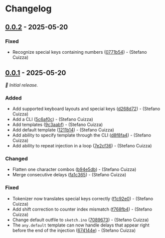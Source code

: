 
# Changelog



## [0.0.2](https://github.com/x55xaa/arduck/compare/v0.0.1...v0.0.2) - 2025-05-20

### Fixed

- Recognize special keys containing numbers ([0771b54](https://github.com/x55xaa/arduck/commit/0771b54b6d9f633960a56b42fe57529970d3cc3f)) - (Stefano Cuizza)


## [0.0.1](https://github.com/x55xaa/arduck/releases/tag/v0.0.1) - 2025-05-20

_🌱 Initial release._

### Added

- Add supported keyboard layouts and special keys ([d268d72](https://github.com/x55xaa/arduck/commit/d268d722fdea1ce42b5739f5a62c00ef2d90b9a7)) - (Stefano Cuizza)
- Add a CLI ([5c6af0c](https://github.com/x55xaa/arduck/commit/5c6af0c540929977aa695e4ab646415cb1a0843e)) - (Stefano Cuizza)
- Add templates ([9c3aabf](https://github.com/x55xaa/arduck/commit/9c3aabf5d8f5670315d617321245feab78b67364)) - (Stefano Cuizza)
- Add default template ([1211b14](https://github.com/x55xaa/arduck/commit/1211b149f1ddf6157936b0b004c74ddee959279c)) - (Stefano Cuizza)
- Add ability to specify template through the CLI ([d8f8fa4](https://github.com/x55xaa/arduck/commit/d8f8fa42e5a12adddbf42e8047cf92b78d7b959b)) - (Stefano Cuizza)
- Add ability to repeat injection in a loop ([7e2cf36](https://github.com/x55xaa/arduck/commit/7e2cf3615eaaccc197428efcb7bf0a2a7ad37dda)) - (Stefano Cuizza)

### Changed

- Flatten one character combos ([b94e5db](https://github.com/x55xaa/arduck/commit/b94e5db63c23496bfc182819d494c3bc0b4bec57)) - (Stefano Cuizza)
- Merge consecutive delays ([fa1c365](https://github.com/x55xaa/arduck/commit/fa1c3658e01f07018efaf4e6dcb397ce0ecdec8f)) - (Stefano Cuizza)

### Fixed

- Tokenizer now translates special keys correctly ([f1c92e0](https://github.com/x55xaa/arduck/commit/f1c92e0f8839cedce491a92bb3dde299466d7c83)) - (Stefano Cuizza)
- Add shift correction to counter index mismatch ([f768fb4](https://github.com/x55xaa/arduck/commit/f768fb4f49cf8085ea5b6bad49084e7125356778)) - (Stefano Cuizza)
- Change default outfile to `sketch.ino` ([7089673](https://github.com/x55xaa/arduck/commit/708967396441d495e30dc1d280230a855db7c473)) - (Stefano Cuizza)
- The `any.default` template can now handle delays that appear right before the end of the injection ([674144e](https://github.com/x55xaa/arduck/commit/674144e32b2f3386ac57fd2d0471368dc23362e1)) - (Stefano Cuizza)

